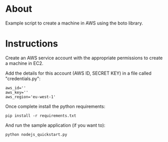 # About

Example script to create a machine in AWS using the boto library.

# Instructions

Create an AWS service account with the appropriate permissions to create a machine in EC2.

Add the details for this account (AWS ID, SECRET KEY) in a file called "credentials.py":

```
aws_id=''
aws_key=''
aws_region='eu-west-1'
```

Once complete install the python requirements:

```
pip install -r requirements.txt
```

And run the sample application (if you want to):
```
python nodejs_quickstart.py
```
